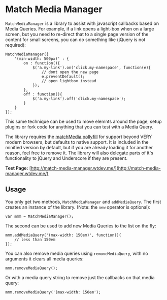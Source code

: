 # Match Media Manager #

`MatchMediaManager` is a library to assist with javascript callbacks based on Media Queries.  For example, if a link opens a light-box when on a large screen, but you need to re-direct that to a single page version of the content for small screens, you can do something like (jQuery is not required):

	MatchMediaManager({
		'(min-width: 500px)' : {
			on : function(){
				$('a.my-link').on('click.my-namespace', function(e){
					// dont open the new page
					e.preventDefault();
					// open lightbox instead
				});
			},
			off : function(){
				$('a.my-link').off('click.my-namespace');
			}
		}
	});

This same technique can be used to move elemnts around the page, setup plugins or fork code for anything that you can test with a Media Query.

The library requires the [matchMedia pollyfill](https://github.com/paulirish/matchMedia.js) for support beyond VERY modern browsers, but defaults to native support.  It is included in the minified version by default, but if you are already loading it for another reason, feel free to remove it. The library will also delegate parts of it's functionality to jQuery and Underscore if they are present.

**Test Page:** [http://match-media-manager.wtdev.me/](http://match-media-manager.wtdev.me/)

## Usage ##

You only get two methods, `MatchMediaManager` and `addMediaQuery`.  The first creates an instance of the library. (Note: the `new` operator is optional):

	var mmm = MatchMediaManager();

The second can be used to add new Media Queries to the list on the fly:

	mmm.addMediaQuery('(max-width: 150em)', function(){
		// less than 150em
	});

You can also remove media queries using `removeMediaQuery`, with no arguments it clears all media queries:

	mmm.removeMediaQuery();

Or with a media query string to remove just the callbacks on that media query:

	mmm.removeMediaQuery('(max-width: 150em');
